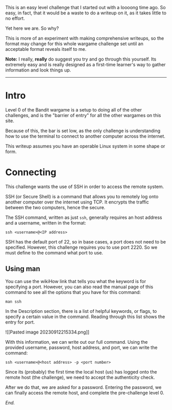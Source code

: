 This is an easy level challenge that I started out with a loooong time ago. So easy, in fact, that it would be a waste to do a writeup on it, as it takes little to no effort. 

Yet here we are. So why?

This is more of an experiment with making comprehensive writeups, so the format may change for this whole wargame challenge set until an acceptable format reveals itself to me.

**Note:** I really, **really** do suggest you try and go through this yourself. Its extremely easy and is really designed as a first-time learner's way to gather information and look things up.
___

# Intro

Level 0 of the Bandit wargame is a setup to doing all of the other challenges, and is the "barrier of entry" for all the other wargames on this site.

Because of this, the bar is set low, as the only challenge is understanding how to use the terminal to connect to another computer across the internet.

This writeup assumes you have an operable Linux system in some shape or form.
# Connecting
This challenge wants the use of SSH in order to access the remote system.

SSH (or Secure Shell) is a command that allows you to remotely log onto another computer over the internet using TCP. It encrypts the traffic between the two computers, hence the secure.

The SSH command, written as just `ssh`, generally requires an host address and a username, written in the format:

`ssh <username>@<IP address>`

SSH has the default port of 22, so in base cases, a port does not need to be specified. However, this challenge requires you to use port 2220. So we must define to the command what port to use.

## Using man
You can use the wikiHow link that tells you what the keyword is for specifying a port. However, you can also read the manual page of this command to see all the options that you have for this command:

`man ssh`

In the Description section, there is a list of helpful keywords, or flags, to specify a certain value in the command. Reading through this list shows the entry for port.

![[Pasted image 20230912215334.png]]

With this information, we can write out our full command. Using the provided username, password, host address, and port, we can write the command:

`ssh <username>@<host address> -p <port number>`

Since its (probably) the first time the local host (us) has logged onto the remote host (the challenge), we need to accept the authenticity check.

After we do that, we are asked for a password. Entering the password, we can finally access the remote host, and complete the pre-challenge level 0.

*End.*